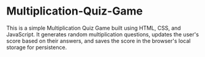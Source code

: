 # Multiplication-Quiz-Game
This is a simple Multiplication Quiz Game built using HTML, CSS, and JavaScript. It generates random multiplication questions, updates the user's score based on their answers, and saves the score in the browser's local storage for persistence.
